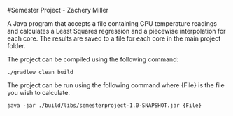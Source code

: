 #Semester Project - Zachery Miller

A Java program that accepts a file containing CPU
temperature readings and calculates a Least Squares regression
and a piecewise interpolation for each core. The results are
saved to a file for each core in the main project folder.

The project can be compiled using the following command:

`./gradlew clean build`

The project can be run using the following command where
{File} is the file you wish to calculate.

`java -jar ./build/libs/semesterproject-1.0-SNAPSHOT.jar {File}`
